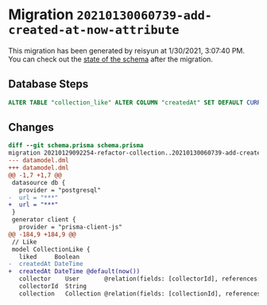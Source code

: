 # Migration `20210130060739-add-created-at-now-attribute`

This migration has been generated by reisyun at 1/30/2021, 3:07:40 PM.
You can check out the [state of the schema](./schema.prisma) after the migration.

## Database Steps

```sql
ALTER TABLE "collection_like" ALTER COLUMN "createdAt" SET DEFAULT CURRENT_TIMESTAMP
```

## Changes

```diff
diff --git schema.prisma schema.prisma
migration 20210129092254-refactor-collection..20210130060739-add-created-at-now-attribute
--- datamodel.dml
+++ datamodel.dml
@@ -1,7 +1,7 @@
 datasource db {
   provider = "postgresql"
-  url = "***"
+  url = "***"
 }
 generator client {
   provider = "prisma-client-js"
@@ -184,9 +184,9 @@
 // Like
 model CollectionLike {
   liked     Boolean
-  createdAt DateTime
+  createdAt DateTime @default(now())
   collector    User       @relation(fields: [collectorId], references: [id])
   collectorId  String
   collection   Collection @relation(fields: [collectionId], references: [id])
```


